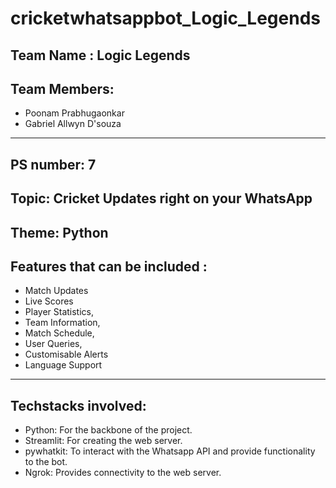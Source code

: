 # cricketwhatsappbot_Logic_Legends

## Team Name : Logic Legends

## Team Members:
- Poonam Prabhugaonkar
- Gabriel Allwyn D'souza

---

## PS number: 7
## Topic: Cricket Updates right on your WhatsApp
## Theme: Python
## Features that can be included : 
- Match Updates
- Live Scores
- Player Statistics, 
- Team Information, 
- Match Schedule, 
- User Queries, 
- Customisable Alerts 
- Language Support

---

## Techstacks involved:
- Python: For the backbone of the project.
- Streamlit: For creating the web server.
- pywhatkit: To interact with the Whatsapp API and provide functionality to the bot.
- Ngrok: Provides connectivity to the web server.

